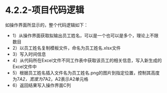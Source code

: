 # 4.2.2-项目代码逻辑

如操作界面所显示的，整个代码逻辑如下：

- 1）从操作界面获取拟输出员工姓名，可以是一个也可以是多个，理论上不限数目
- 2）以员工姓名复制模板文件，命名为员工姓名.xlsx文件
- 3）写入时间信息
- 4）从代码所在Excel文件不同工作表中获取该员工的相关信息，写入新生成的Excel文件中
- 5）根据员工姓名插入文件名为员工姓名.png的图片到指定位置，控制其高度为7*A2，宽度为7*A2，A2表示A2单元格
- 6）返回结果写入操作界面C列
